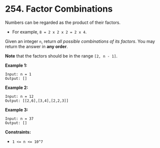 # 254. Factor Combinations

Numbers can be regarded as the product of their factors.

- For example, `8 = 2 x 2 x 2 = 2 x 4`.

Given an integer `n`, return *all possible combinations of its factors*. You may return the answer in **any order**.

**Note** that the factors should be in the range `[2, n - 1]`.

**Example 1:**

```()
Input: n = 1
Output: []
```

**Example 2:**

```()
Input: n = 12
Output: [[2,6],[3,4],[2,2,3]]
```

**Example 3:**

```()
Input: n = 37
Output: []
```

**Constraints:**

- `1 <= n <= 10^7`
